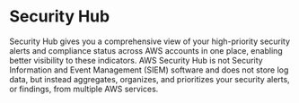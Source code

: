 # Security Hub

Security Hub gives you a comprehensive view of your high-priority security alerts and compliance status across AWS accounts in one place, enabling better visibility to these indicators. AWS Security Hub is not Security Information and Event Management (SIEM) software and does not store log data, but instead aggregates, organizes, and prioritizes your security alerts, or findings, from multiple AWS services.
